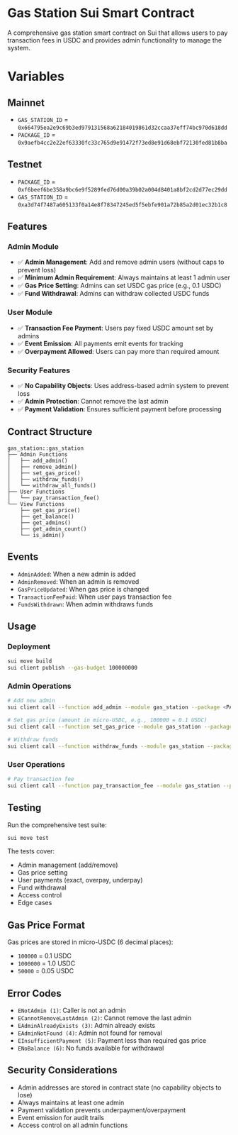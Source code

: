# Gas Station Sui Smart Contract

A comprehensive gas station smart contract on Sui that allows users to pay transaction fees in USDC and provides admin functionality to manage the system.

# Variables
## Mainnet
- `GAS_STATION_ID` = `0x664795ea2e9c69b3ed979131568a62184019861d32ccaa37eff74bc970d618dd`
- `PACKAGE_ID` = `0x9aefb4cc2e22ef63330fc33c765d9e91472f73ed8e91d68ebf72130fed81b8ba`
## Testnet
- `PACKAGE_ID` = `0xf6beef6be358a9bc6e9f5289fed76d00a39b02a004d8401a8bf2cd2d77ec29dd`
- `GAS_STATION_ID` = `0xa3d74f7487a605133f0a14e8f78347245ed5f5ebfe901a72b85a2d01ec32b1c8`

## Features

### Admin Module
- ✅ **Admin Management**: Add and remove admin users (without caps to prevent loss)
- ✅ **Minimum Admin Requirement**: Always maintains at least 1 admin user
- ✅ **Gas Price Setting**: Admins can set USDC gas price (e.g., 0.1 USDC)
- ✅ **Fund Withdrawal**: Admins can withdraw collected USDC funds

### User Module  
- ✅ **Transaction Fee Payment**: Users pay fixed USDC amount set by admins
- ✅ **Event Emission**: All payments emit events for tracking
- ✅ **Overpayment Allowed**: Users can pay more than required amount

### Security Features
- ✅ **No Capability Objects**: Uses address-based admin system to prevent loss
- ✅ **Admin Protection**: Cannot remove the last admin
- ✅ **Payment Validation**: Ensures sufficient payment before processing

## Contract Structure

```
gas_station::gas_station
├── Admin Functions
│   ├── add_admin()
│   ├── remove_admin() 
│   ├── set_gas_price()
│   ├── withdraw_funds()
│   └── withdraw_all_funds()
├── User Functions
│   └── pay_transaction_fee()
└── View Functions
    ├── get_gas_price()
    ├── get_balance()
    ├── get_admins()
    ├── get_admin_count()
    └── is_admin()
```

## Events

- `AdminAdded`: When a new admin is added
- `AdminRemoved`: When an admin is removed  
- `GasPriceUpdated`: When gas price is changed
- `TransactionFeePaid`: When user pays transaction fee
- `FundsWithdrawn`: When admin withdraws funds

## Usage

### Deployment
```bash
sui move build
sui client publish --gas-budget 100000000
```

### Admin Operations
```bash
# Add new admin
sui client call --function add_admin --module gas_station --package <PACKAGE_ID> --args <GAS_STATION_ID> <NEW_ADMIN_ADDRESS> --gas-budget 10000000

# Set gas price (amount in micro-USDC, e.g., 100000 = 0.1 USDC)  
sui client call --function set_gas_price --module gas_station --package <PACKAGE_ID> --args <GAS_STATION_ID> 100000 --gas-budget 10000000

# Withdraw funds
sui client call --function withdraw_funds --module gas_station --package <PACKAGE_ID> --args <GAS_STATION_ID> <AMOUNT> --gas-budget 10000000
```

### User Operations
```bash
# Pay transaction fee
sui client call --function pay_transaction_fee --module gas_station --package <PACKAGE_ID> --args <GAS_STATION_ID> <USDC_COIN_ID> --gas-budget 10000000
```

## Testing

Run the comprehensive test suite:

```bash
sui move test
```

The tests cover:
- Admin management (add/remove)
- Gas price setting
- User payments (exact, overpay, underpay)
- Fund withdrawal
- Access control
- Edge cases

## Gas Price Format

Gas prices are stored in micro-USDC (6 decimal places):
- `100000` = 0.1 USDC
- `1000000` = 1.0 USDC  
- `50000` = 0.05 USDC

## Error Codes

- `ENotAdmin (1)`: Caller is not an admin
- `ECannotRemoveLastAdmin (2)`: Cannot remove the last admin
- `EAdminAlreadyExists (3)`: Admin already exists
- `EAdminNotFound (4)`: Admin not found for removal
- `EInsufficientPayment (5)`: Payment less than required gas price
- `ENoBalance (6)`: No funds available for withdrawal


## Security Considerations

- Admin addresses are stored in contract state (no capability objects to lose)
- Always maintains at least one admin
- Payment validation prevents underpayment/overpayment
- Event emission for audit trails
- Access control on all admin functions


